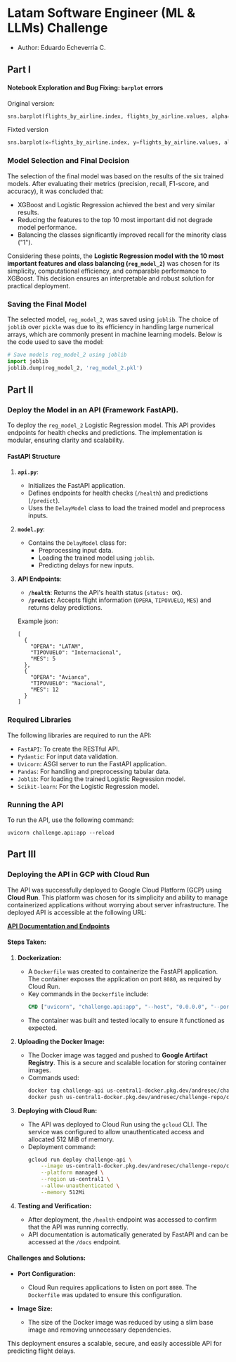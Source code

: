 # Latam Software Engineer (ML & LLMs) Challenge

- Author: Eduardo Echeverría C.


## Part I

#### Notebook Exploration and Bug Fixing: `barplot` errors
Original version:
```python
sns.barplot(flights_by_airline.index, flights_by_airline.values, alpha=0.9)
```

Fixted version
```python
sns.barplot(x=flights_by_airline.index, y=flights_by_airline.values, alpha=0.9)
```

### Model Selection and Final Decision

The selection of the final model was based on the results of the six trained models. After evaluating their metrics (precision, recall, F1-score, and accuracy), it was concluded that:

- XGBoost and Logistic Regression achieved the best and very similar results.
- Reducing the features to the top 10 most important did not degrade model performance.
- Balancing the classes significantly improved recall for the minority class ("1").

Considering these points, the **Logistic Regression model with the 10 most important features and class balancing (`reg_model_2`)** was chosen for its simplicity, computational efficiency, and comparable performance to XGBoost. This decision ensures an interpretable and robust solution for practical deployment.

### Saving the Final Model

The selected model, `reg_model_2`, was saved using `joblib`. The choice of `joblib` over `pickle` was due to its efficiency in handling large numerical arrays, which are commonly present in machine learning models. Below is the code used to save the model:

```python
# Save models reg_model_2 using joblib 
import joblib
joblib.dump(reg_model_2, 'reg_model_2.pkl')
```


## Part II

### Deploy the Model in an API (Framework FastAPI).

To deploy the `reg_model_2` Logistic Regression model. This API provides endpoints for health checks and predictions. The implementation is modular, ensuring clarity and scalability.

#### FastAPI Structure

1. **`api.py`**:
   - Initializes the FastAPI application.
   - Defines endpoints for health checks (`/health`) and predictions (`/predict`).
   - Uses the `DelayModel` class to load the trained model and preprocess inputs.

2. **`model.py`**:
   - Contains the `DelayModel` class for:
     - Preprocessing input data.
     - Loading the trained model using `joblib`.
     - Predicting delays for new inputs.

3. **API Endpoints**:
   - **`/health`**: Returns the API's health status (`status: OK`).
   - **`/predict`**: Accepts flight information (`OPERA`, `TIPOVUELO`, `MES`) and returns delay predictions.

    Example json:
   ```
   [
     {
       "OPERA": "LATAM",
       "TIPOVUELO": "Internacional",
       "MES": 5
     },
     {
       "OPERA": "Avianca",
       "TIPOVUELO": "Nacional",
       "MES": 12
     }
   ]
    ```
### Required Libraries

The following libraries are required to run the API:

- `FastAPI`: To create the RESTful API.
- `Pydantic`: For input data validation.
- `Uvicorn`: ASGI server to run the FastAPI application.
- `Pandas`: For handling and preprocessing tabular data.
- `Joblib`: For loading the trained Logistic Regression model.
- `Scikit-learn`: For the Logistic Regression model.

### Running the API

To run the API, use the following command:
```
uvicorn challenge.api:app --reload
```

## Part III

### Deploying the API in GCP with Cloud Run

The API was successfully deployed to Google Cloud Platform (GCP) using **Cloud Run**. This platform was chosen for its simplicity and ability to manage containerized applications without worrying about server infrastructure. The deployed API is accessible at the following URL:

**[API Documentation and Endpoints](https://challenge-api-64468935141.us-central1.run.app/docs)**

#### Steps Taken:

1. **Dockerization:**
   - A `Dockerfile` was created to containerize the FastAPI application. The container exposes the application on port `8080`, as required by Cloud Run.
   - Key commands in the `Dockerfile` include:
     ```dockerfile
     CMD ["uvicorn", "challenge.api:app", "--host", "0.0.0.0", "--port", "8080"]
     ```
   - The container was built and tested locally to ensure it functioned as expected.

2. **Uploading the Docker Image:**
   - The Docker image was tagged and pushed to **Google Artifact Registry**. This is a secure and scalable location for storing container images.
   - Commands used:
     ```bash
     docker tag challenge-api us-central1-docker.pkg.dev/andresec/challenge-repo/challenge-api:latest
     docker push us-central1-docker.pkg.dev/andresec/challenge-repo/challenge-api:latest
     ```

3. **Deploying with Cloud Run:**
   - The API was deployed to Cloud Run using the `gcloud` CLI. The service was configured to allow unauthenticated access and allocated 512 MiB of memory.
   - Deployment command:
     ```bash
     gcloud run deploy challenge-api \
         --image us-central1-docker.pkg.dev/andresec/challenge-repo/challenge-api:latest \
         --platform managed \
         --region us-central1 \
         --allow-unauthenticated \
         --memory 512Mi
     ```

4. **Testing and Verification:**
   - After deployment, the `/health` endpoint was accessed to confirm that the API was running correctly.
   - API documentation is automatically generated by FastAPI and can be accessed at the `/docs` endpoint.

#### Challenges and Solutions:

- **Port Configuration:**
  - Cloud Run requires applications to listen on port `8080`. The `Dockerfile` was updated to ensure this configuration.

- **Image Size:**
  - The size of the Docker image was reduced by using a slim base image and removing unnecessary dependencies.

This deployment ensures a scalable, secure, and easily accessible API for predicting flight delays.

